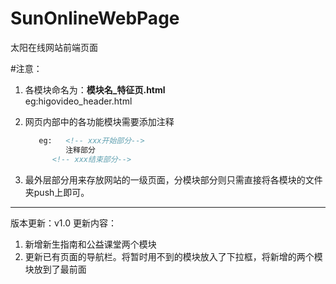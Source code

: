 # SunOnlineWebPage
太阳在线网站前端页面

#注意：

1. 各模块命名为：**模块名_特征页.html**   
   eg:higovideo_header.html
2. 网页内部中的各功能模块需要添加注释

   ```html
      eg:   <!-- xxx开始部分-->
            注释部分
         <!-- xxx结束部分-->
   ```
3. 最外层部分用来存放网站的一级页面，分模块部分则只需直接将各模块的文件夹push上即可。

---

版本更新：v1.0
更新内容：

   1. 新增新生指南和公益课堂两个模块 
   2. 更新已有页面的导航栏。将暂时用不到的模块放入了下拉框，将新增的两个模块放到了最前面
